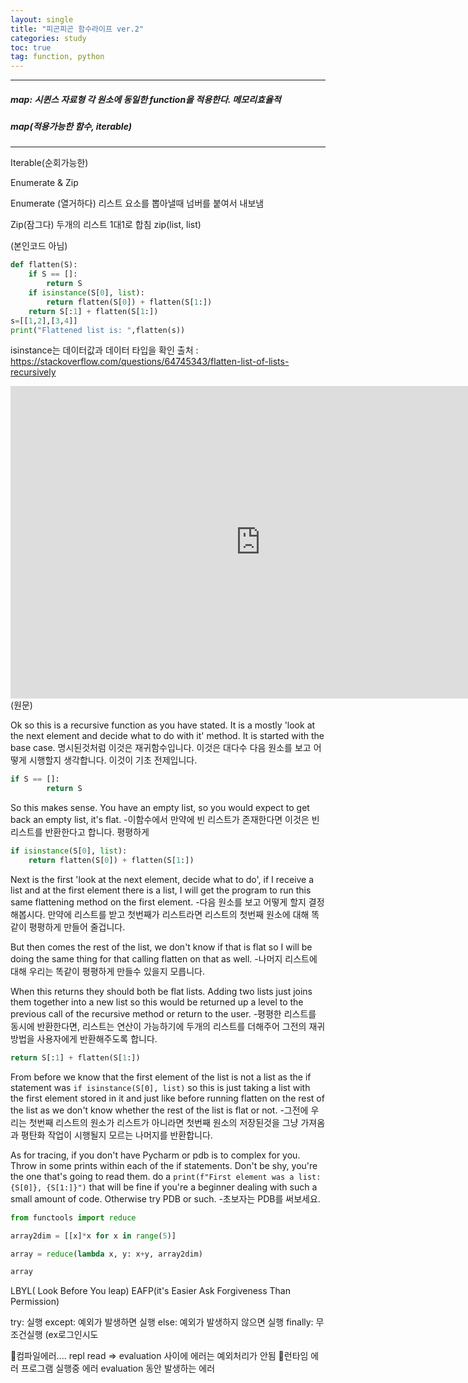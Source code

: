 ```yaml
---
layout: single
title: "피곤피곤 함수라이프 ver.2"
categories: study
toc: true
tag: function, python
---
```

---
##### map: 시퀸스 자료형 각 원소에 동일한 function을 적용한다. 메모리효율적
##### map(적용가능한 함수, iterable)
---
Iterable(순회가능한)

Enumerate & Zip

Enumerate (열거하다)
리스트 요소를 뽑아낼때 넘버를 붙여서 내보냄

Zip(잠그다)
	두개의 리스트 1대1로 합침
zip(list, list)



(본인코드 아님)
```python
def flatten(S):
    if S == []:
        return S
    if isinstance(S[0], list):
        return flatten(S[0]) + flatten(S[1:])
    return S[:1] + flatten(S[1:])
s=[[1,2],[3,4]]
print("Flattened list is: ",flatten(s))
```
isinstance는 데이터값과 데이터 타입을 확인
출처 : https://stackoverflow.com/questions/64745343/flatten-list-of-lists-recursively



<iframe width="800" height="500" frameborder="0" src="https://pythontutor.com/iframe-embed.html#code=def%20flatten%28S%29%3A%0A%20%20%20%20if%20S%20%3D%3D%20%5B%5D%3A%0A%20%20%20%20%20%20%20%20return%20S%0A%20%20%20%20if%20isinstance%28S%5B0%5D,%20list%29%3A%0A%20%20%20%20%20%20%20%20return%20flatten%28S%5B0%5D%29%20%2B%20flatten%28S%5B1%3A%5D%29%0A%20%20%20%20return%20S%5B%3A1%5D%20%2B%20flatten%28S%5B1%3A%5D%29%0Aexample%20%3D%20%5B%5B1,2,3%5D%5D%0Aprint%28%22Flattened%20list%20is%3A%20%22,flatten%28example%29%29&codeDivHeight=400&codeDivWidth=350&cumulative=false&curInstr=31&heapPrimitives=nevernest&origin=opt-frontend.js&py=3&rawInputLstJSON=%5B%5D&textReferences=false"> </iframe>
(원문)


Ok so this is a recursive function as you have stated. It is a mostly 'look at the next element and decide what to do with it' method. It is started with the base case.
명시된것처럼 이것은 재귀함수입니다.  이것은 대다수 다음 원소를 보고 어떻게 시행할지 생각합니다. 이것이 기초 전제입니다.

```python
if S == []:
        return S
```

So this makes sense. You have an empty list, so you would expect to get back an empty list, it's flat.
-이함수에서 만약에 빈 리스트가 존재한다면 이것은 빈 리스트를 반환한다고 합니다. 평평하게 
```python
if isinstance(S[0], list):
    return flatten(S[0]) + flatten(S[1:])
```

Next is the first 'look at the next element, decide what to do', if I receive a list and at the first element there is a list, I will get the program to run this same flattening method on the first element.
-다음 원소를 보고 어떻게 할지 결정해봅시다. 만약에 리스트를 받고 첫번째가 리스트라면 리스트의 첫번째 원소에 대해 똑같이 평평하게 만들어 줄겁니다.

But then comes the rest of the list, we don't know if that is flat so I will be doing the same thing for that calling flatten on that as well.
-나머지 리스트에 대해 우리는 똑같이 평평하게 만들수 있을지 모릅니다.

When this returns they should both be flat lists. Adding two lists just joins them together into a new list so this would be returned up a level to the previous call of the recursive method or return to the user.
-평평한 리스트를 동시에 반환한다면, 리스트는 연산이 가능하기에 두개의 리스트를 더해주어 그전의 재귀방법을 사용자에게 반환해주도록 합니다.

```python
return S[:1] + flatten(S[1:])
```

From before we know that the first element of the list is not a list as the if statement was `if isinstance(S[0], list)` so this is just taking a list with the first element stored in it and just like before running flatten on the rest of the list as we don't know whether the rest of the list is flat or not.
-그전에 우리는 첫번째 리스트의 원소가 리스트가 아니라면 첫번째 원소의 저장된것을 그냥 가져옴과 평탄화 작업이 시행될지 모르는 나머지를 반환합니다.

As for tracing, if you don't have Pycharm or pdb is to complex for you. Throw in some prints within each of the if statements. Don't be shy, you're the one that's going to read them. do a `print(f"First element was a list: {S[0]}, {S[1:]}")` that will be fine if you're a beginner dealing with such a small amount of code. Otherwise try PDB or such.
-초보자는 PDB를 써보세요.


```python
from functools import reduce

array2dim = [[x]*x for x in range(5)] 

array = reduce(lambda x, y: x+y, array2dim)

array
```


LBYL( Look Before You leap)
EAFP(it's Easier Ask Forgiveness Than Permission)

try: 실행
except: 예외가 발생하면 실행
else: 예외가 발생하지 않으면 실행
finally: 무조건실행 (ex로그인시도

컴파일에러....
repl read => evaluation 사이에 에러는 예외처리가 안됨
런타임 에러
프로그램 실행중 에러 evaluation 동안 발생하는 에러

